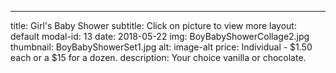 ---
title: Girl's Baby Shower
subtitle: Click on picture to view more
layout: default
modal-id: 13
date: 2018-05-22
img: BoyBabyShowerCollage2.jpg
thumbnail: BoyBabyShowerSet1.jpg
alt: image-alt
price: Individual - $1.50 each or a $15 for a dozen.
description:  Your choice vanilla or chocolate.   
